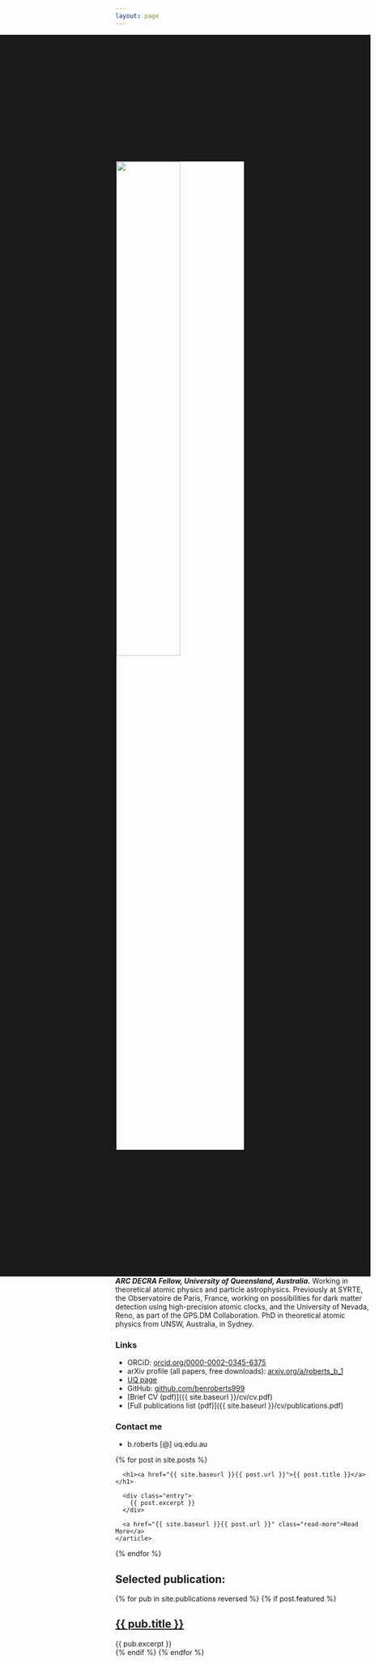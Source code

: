 ```yaml
---
layout: page
---
```


<img align="right" width="50%" src="{{ site.baseurl }}/images/ben.jpg" border="250">

**_ARC DECRA Fellow, University of Queensland, Australia._**
Working in theoretical atomic physics and particle astrophysics. Previously at SYRTE, the Observatoire de Paris, France, working on possibilities for dark matter detection using high-precision atomic clocks, and the University of Nevada, Reno, as part of the GPS.DM Collaboration.
PhD in theoretical atomic physics from UNSW, Australia, in Sydney.

### Links
 * ORCiD: [orcid.org/0000-0002-0345-6375](https://orcid.org/0000-0002-0345-6375)
 * arXiv profile (all papers, free downloads): [arxiv.org/a/roberts_b_1](https://arxiv.org/a/roberts_b_1.html)
 * [UQ page](https://researchers.uq.edu.au/researcher/24237)
 * GitHub: [github.com/benroberts999](https://github.com/benroberts999)
 * [Brief CV (pdf)]({{ site.baseurl }}/cv/cv.pdf)
 * [Full publications list (pdf)]({{ site.baseurl }}/cv/publications.pdf)

### Contact me

 * b.roberts [@] uq.edu.au

<div class="posts">
  {% for post in site.posts %}
    <article class="post">

      <h1><a href="{{ site.baseurl }}{{ post.url }}">{{ post.title }}</a></h1>

      <div class="entry">
        {{ post.excerpt }}
      </div>

      <a href="{{ site.baseurl }}{{ post.url }}" class="read-more">Read More</a>
    </article>
  {% endfor %}
</div>

## Selected publication:

{% for pub in site.publications reversed %}
{% if post.featured %}
<article class="post">

  <h1><a href="{{ site.baseurl }}{{ pub.url }}">{{ pub.title }}</a></h1>

  <div class="entry">
    {{ pub.excerpt }}
  </div>

</article>
{% endif %}
{% endfor %}
